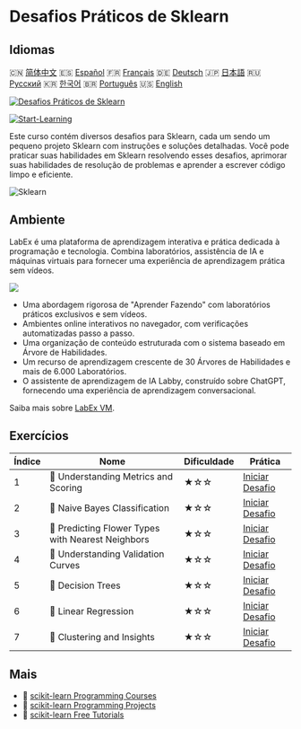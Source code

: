 # Desafios Práticos de Sklearn

## Idiomas

🇨🇳 [简体中文](README_zh.md) 🇪🇸 [Español](README_es.md) 🇫🇷 [Français](README_fr.md) 🇩🇪 [Deutsch](README_de.md) 🇯🇵 [日本語](README_ja.md) 🇷🇺 [Русский](README_ru.md) 🇰🇷 [한국어](README_ko.md) 🇧🇷 [Português](README_pt.md) 🇺🇸 [English](README.md) 

[![Desafios Práticos de Sklearn](https://cover-creator.labex.io/sklearn-practice-challenges.png?lang=pt)](https://labex.io/pt/courses/sklearn-practice-challenges)

[![Start-Learning](https://img.shields.io/badge/Start-Learning-whitesmoke?style=for-the-badge)](https://labex.io/pt/courses/sklearn-practice-challenges)

Este curso contém diversos desafios para Sklearn, cada um sendo um pequeno projeto Sklearn com instruções e soluções detalhadas. Você pode praticar suas habilidades em Sklearn resolvendo esses desafios, aprimorar suas habilidades de resolução de problemas e aprender a escrever código limpo e eficiente.

![Sklearn](https://img.shields.io/badge/Sklearn-whitesmoke?style=for-the-badge&logo=sklearn)


## Ambiente

LabEx é uma plataforma de aprendizagem interativa e prática dedicada à programação e tecnologia. Combina laboratórios, assistência de IA e máquinas virtuais para fornecer uma experiência de aprendizagem prática sem vídeos.

![](https://tutorial-screenshot.getvm.io/images/vm-1725247253.png)

- Uma abordagem rigorosa de "Aprender Fazendo" com laboratórios práticos exclusivos e sem vídeos.
- Ambientes online interativos no navegador, com verificações automatizadas passo a passo.
- Uma organização de conteúdo estruturada com o sistema baseado em Árvore de Habilidades.
- Um recurso de aprendizagem crescente de 30 Árvores de Habilidades e mais de 6.000 Laboratórios.
- O assistente de aprendizagem de IA Labby, construído sobre ChatGPT, fornecendo uma experiência de aprendizagem conversacional.

Saiba mais sobre [LabEx VM](https://support.labex.io/using-labex/virtual-machine).

## Exercícios

|   Índice | Nome                                              | Dificuldade   | Prática                                                                                                                              |
|----------|---------------------------------------------------|---------------|--------------------------------------------------------------------------------------------------------------------------------------|
|        1 | 🎯 Understanding Metrics and Scoring              | ★☆☆           | <a target='_blank' href='https://labex.io/pt/labs/python-understanding-metrics-and-scoring-185172'>Iniciar Desafio</a>               |
|        2 | 🎯 Naive Bayes Classification                     | ★☆☆           | <a target='_blank' href='https://labex.io/pt/labs/python-naive-bayes-classification-250427'>Iniciar Desafio</a>                      |
|        3 | 🎯 Predicting Flower Types with Nearest Neighbors | ★☆☆           | <a target='_blank' href='https://labex.io/pt/labs/sklearn-predicting-flower-types-with-nearest-neighbors-256147'>Iniciar Desafio</a> |
|        4 | 🎯 Understanding Validation Curves                | ★☆☆           | <a target='_blank' href='https://labex.io/pt/labs/python-understanding-validation-curves-106940'>Iniciar Desafio</a>                 |
|        5 | 🎯 Decision Trees                                 | ★☆☆           | <a target='_blank' href='https://labex.io/pt/labs/python-decision-trees-92597'>Iniciar Desafio</a>                                   |
|        6 | 🎯 Linear Regression                              | ★☆☆           | <a target='_blank' href='https://labex.io/pt/labs/python-linear-regression-185171'>Iniciar Desafio</a>                               |
|        7 | 🎯 Clustering and Insights                        | ★☆☆           | <a target='_blank' href='https://labex.io/pt/labs/python-clustering-and-insights-198286'>Iniciar Desafio</a>                         |

## Mais

- 🔗 [scikit-learn Programming Courses](https://github.com/labex-labs/awesome-programming-courses)
- 🔗 [scikit-learn Programming Projects](https://github.com/labex-labs/awesome-programming-projects)
- 🔗 [scikit-learn Free Tutorials](https://github.com/labex-labs/sklearn-free-tutorials)

